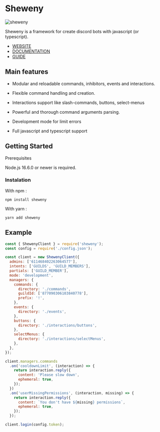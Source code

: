 # Sheweny

![sheweny](https://cdn.discordapp.com/attachments/881988260925153322/882027519753224244/sheweny_baniere.png)

Sheweny is a framework for create discord bots with javascript (or typescript).

- [WEBSITE](https://sheweny.js.org/website)  
- [DOCUMENTATION](https://sheweny.js.org/doc)  
- [GUIDE](https://sheweny.js.org/guide)  

## Main features

- Modular and reloadable commands, inhibitors, events and interactions.

- Flexible command handling and creation.

- Interactions support like slash-commands, buttons, select-menus

- Powerful and thorough command arguments parsing.

- Development mode for limit errors

- Full javascript and typescript support

## Getting Started

Prerequisites

Node.js 16.6.0 or newer is required.

### Instalation

With npm :

```sh-session
npm install sheweny
```

With yarn :

```sh-session
yarn add sheweny
```

## Example

```js
const { ShewenyClient } = require('sheweny');
const config = require('./config.json');

const client = new ShewenyClient({
  admins: ['611468402263064577'],
  intents: ['GUILDS', 'GUILD_MEMBERS'],
  partials: ['GUILD_MEMBER'],
  mode: 'development',
  managers: {
    commands: {
      directory: './commands',
      guildId: ['877090306103840778'],
      prefix: '!',
    },
    events: {
      directory: './events',
    },
    buttons: {
      directory: './interactions/buttons',
    },
    selectMenus: {
      directory: './interactions/selectMenus',
    },
  },
});

client.managers.commands
  .on('cooldownLimit', (interaction) => {
    return interaction.reply({
      content: 'Please slow down',
      ephemeral: true,
    });
  })
  .on('userMissingPermissions', (interaction, missing) => {
    return interaction.reply({
      content: `You don't have ${missing} permissions`,
      ephemeral: true,
    });
  });

client.login(config.token);
```
